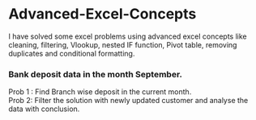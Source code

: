 # Advanced-Excel-Concepts
I have solved some excel problems using advanced excel concepts like cleaning, filtering, Vlookup, nested IF function, Pivot table, removing duplicates and conditional formatting. 
### Bank deposit data in the month September.
Prob 1 : Find Branch wise deposit in the current month. <br />
Prob 2: Filter the solution with newly updated customer and analyse the data with conclusion. <br />
